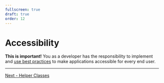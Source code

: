 ```yaml
---
fullscreen: true
draft: true
order: 12
---
```


<Intro>

# Accessibility

**This is important!** You as a developer has the responsibility to implement and [use best practices](!/uilib/usage/accessibility) to make applications accessible for every end user.

---

[Next - Helper Classes](/uilib/intro/14-helper-classes?fullscreen)

</Intro>
